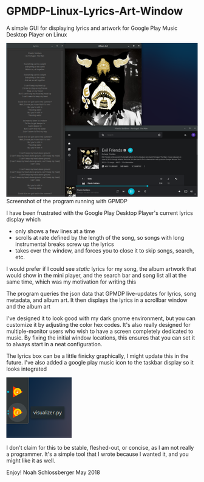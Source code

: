 # GPMDP-Linux-Lyrics-Art-Window
A simple GUI for displaying lyrics and artwork for Google Play Music Desktop Player on Linux


![alt text](https://github.com/nkschlos/GPMDP-LInux-Lyrics-Art-Window/blob/master/screenshot.png?raw=true)
Screenshot of the program running with GPMDP

I have been frustrated with the Google Play Desktop Player's current lyrics display which
  * only shows a few lines at a time
  * scrolls at rate defined by the length of the song, so songs with long instrumental breaks screw up the lyrics
  * takes over the window, and forces you to close it to skip songs, search, etc.
  
I would prefer if I could see *static* lyrics for my song, the album artwork that would show in the mini player, and the search bar and song list all at the same time, which was my motivation for writing this

The program queries the json data that GPMDP live-updates for lyrics, song metadata, and album art. It then displays the lyrics in a scrollbar window and the album art

I've designed it to look good with my dark gnome environment, but you can customize it by adjusting the color hex codes. It's also really designed for multiple-monitor users who wish to have a screen completely dedicated to music. By fixing the initial window locations, this ensures that you can set it to always start in a neat configuration.

The lyrics box can be a little finicky graphically, I might update this in the future.
I've also added a google play music icon to the taskbar display so it looks integrated


![alt text](https://github.com/nkschlos/GPMDP-LInux-Lyrics-Art-Window/blob/master/screenshot2.png?raw=true)




I don't claim for this to be stable, fleshed-out, or concise, as I am not really a programmer.
It's a simple tool that I wrote because I wanted it, and you might like it as well.

Enjoy!
Noah Schlossberger
May 2018
